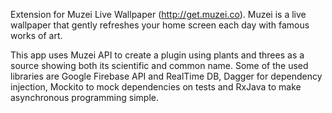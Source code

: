 Extension for Muzei Live Wallpaper (http://get.muzei.co).
Muzei is a live wallpaper that gently refreshes your home screen each day with famous works of art. 

This app uses Muzei API to create a plugin using plants and threes as a source showing both its scientific and common name.
Some of the used libraries are Google Firebase API and RealTime DB, Dagger for dependency injection, Mockito to mock dependencies on tests and RxJava to make asynchronous programming simple.

